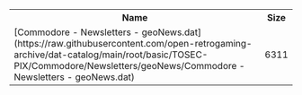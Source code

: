 <table>
<tr><th>Name</th><th>Size</th></tr>
<tr><td>
[Commodore - Newsletters - geoNews.dat](https://raw.githubusercontent.com/open-retrogaming-archive/dat-catalog/main/root/basic/TOSEC-PIX/Commodore/Newsletters/geoNews/Commodore - Newsletters - geoNews.dat)
</td><td>6311</td></tr>
</table>
